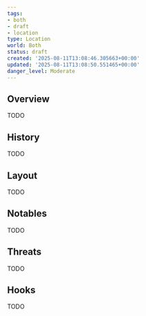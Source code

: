 ```yaml
---
tags:
- both
- draft
- location
type: Location
world: Both
status: draft
created: '2025-08-11T13:08:46.305663+00:00'
updated: '2025-08-11T13:08:50.551465+00:00'
danger_level: Moderate
---
```



## Overview

TODO
## History

TODO
## Layout

TODO
## Notables

TODO
## Threats

TODO
## Hooks

TODO
